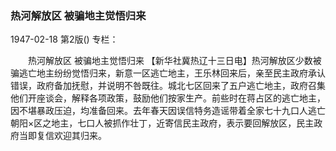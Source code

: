 ### 热河解放区  被骗地主觉悟归来

1947-02-18
第2版()
专栏：

　　热河解放区
    被骗地主觉悟归来
    【新华社冀热辽十三日电】热河解放区少数被骗逃亡地主纷纷觉悟归来，新意一区逃亡地主，王乐林回来后，亲至民主政府承认错误，政府备加抚慰，并说明不咎既往。城北七区回来了五户逃亡地主，政府召集他们开座谈会，解释各项政策，鼓励他们按家生产。前些时在蒋占区的逃亡地主，因不堪暴政压迫，均准备回来。去年春天因误信特务造谣带着全家七十九口人逃亡朝阳×区之地主，七口人被抓作壮丁，近寄信民主政府，表示要回解放区，民主政府当即复信欢迎其归来。

